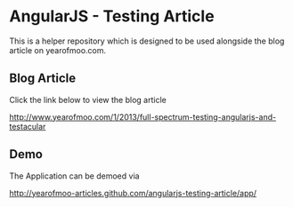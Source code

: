 # AngularJS - Testing Article

This is a helper repository which is designed to be used alongside the blog article on yearofmoo.com.

## Blog Article
Click the link below to view the blog article

http://www.yearofmoo.com/1/2013/full-spectrum-testing-angularjs-and-testacular

## Demo
The Application can be demoed via

http://yearofmoo-articles.github.com/angularjs-testing-article/app/
